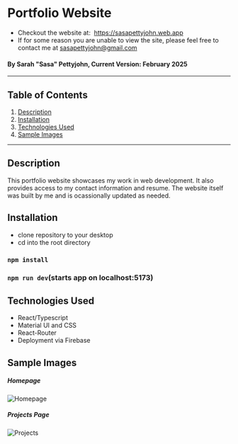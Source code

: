 # Portfolio Website

- Checkout the website at:  https://sasapettyjohn.web.app
- If for some reason you are unable to view the site, please feel free to contact me at sasapettyjohn@gmail.com

#### By Sarah "Sasa" Pettyjohn, Current Version: February 2025

---

## Table of Contents

1. [Description](#description)
2. [Installation](#installation)
3. [Technologies Used](#technologies-used)
4. [Sample Images](#sample-images)

---

## Description

This portfolio website showcases my work in web development. It also provides access to my contact information and resume. The website itself was built by me and is ocassionally updated as needed.

## Installation

- clone repository to your desktop
- cd into the root directory

### `npm install`

### `npm run dev`(starts app on localhost:5173)

## Technologies Used

- React/Typescript
- Material UI and CSS
- React-Router
- Deployment via Firebase

## Sample Images

##### Homepage

![Homepage](./assets/homepage_example_img.png)

##### Projects Page

![Projects](./img/projects_example_img.png)
